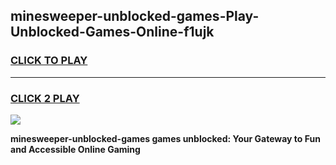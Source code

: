 
## minesweeper-unblocked-games-Play-Unblocked-Games-Online-f1ujk
<h3>
<a href="https://premium76.site?title=minesweeper-unblocked-games&ref=25A">CLICK TO PLAY</a></h3>
<hr>

<h3>
<a href="https://premium76.site?title=minesweeper-unblocked-games&ref=25A">CLICK 2 PLAY</a>
  
</h3>

<a href="https://premium76.site?title=minesweeper-unblocked-games&ref=25A"><img src="https://clearcache.store/games.png"></a>


**minesweeper-unblocked-games games unblocked: Your Gateway to Fun and Accessible Online Gaming**
